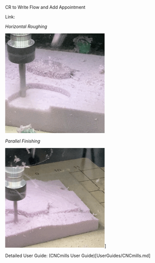 CR to Write Flow and Add Appointment

 Link:

*Horizontal Roughing*

![](https://github.com/DigitalFabricationLab-NYIT-SoAD/resources/blob/main/CNCmills/HorizontalRoughing.gif)

*Parallel Finishing*

![](https://github.com/DigitalFabricationLab-NYIT-SoAD/resources/blob/main/CNCmills/finishing.gif)]


Detailed User Guide:
(CNCmills User Guide)[UserGuides/CNCmills.md]
